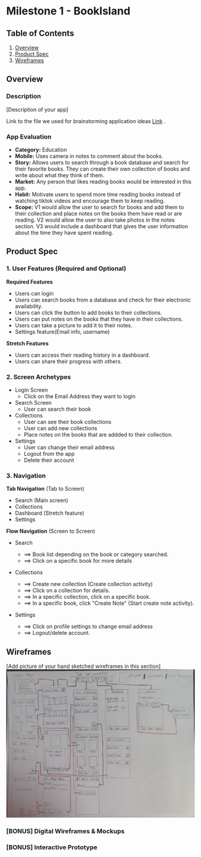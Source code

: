 # Milestone 1 - BookIsland

## Table of Contents

1. [Overview](#Overview)
1. [Product Spec](#Product-Spec)
1. [Wireframes](#Wireframes)

## Overview

### Description

[Description of your app]

Link to the file we used for brainstorming application ideas [Link](https://hackmd.io/dHzxx2hHToWoV7U8WVGMxQ) .
### App Evaluation

- **Category:** Education
- **Mobile:** Uses camera in notes to comment about the books.
- **Story:** Allows users to search through a book database and search for their favorite books. They can create their own collection of books and write about what they think of them. 
- **Market:** Any person that likes reading books would be interested in this app.
- **Habit:** Motivate users to spend more time reading books instead of watching tiktok videos and encourage them to keep reading.
- **Scope:** V1 would allow the user to search for books and add them to their collection and place notes on the books them have read or are reading. V2 would allow the user to also take photos in the notes section. V3 would include a dashboard that gives the user information about the time they have spent reading.

## Product Spec

### 1. User Features (Required and Optional)

**Required Features**

* Users can login 
* Users can search books from a database and check for their electronic availability.
* Users can click the button to add books to their collections.
* Users can put notes on the books that they have in their collections.
* Users can take a picture to add it to their notes.
* Settings feature(Email info, username)

**Stretch Features**

* Users can access their reading history in a dashboard.
* Users can share their progress with others.

### 2. Screen Archetypes

- Login Screen
  - Click on the Email Address they want to login
- Search Screen
  - User can search their book
- Collections
  - User can see their book collections
  - User can add new collections
  - Place notes on the books that are addded to their collection.
- Settings
    - User can change their email address
    - Logout from the app
    - Delete their account
### 3. Navigation

**Tab Navigation** (Tab to Screen)

* Search (Main screen)
* Collections
* Dashboard (Stretch feature)
* Settings

**Flow Navigation** (Screen to Screen)

- Search
  - ==> Book list depending on the book or category searched.
  - ==> Click on a specific book for more details
- Collections
  - ==> Create new collection (Create collection activity)
  - ==> Click on a collection for details.
  - ==> In a specific collection, click on a specific book.
  - ==> In a specific book, click "Create Note" (Start create note activity).

- Settings
  - ==> Click on profile settings to change email address
  - ==> Logout/delete account.

## Wireframes

[Add picture of your hand sketched wireframes in this section]
<img src="Wireframe.jpg" width=600>

### [BONUS] Digital Wireframes & Mockups

### [BONUS] Interactive Prototype
